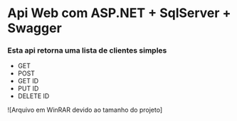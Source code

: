 # Api Web com ASP.NET + SqlServer + Swagger

### Esta api retorna uma lista de clientes simples

* GET
* POST
* GET ID
* PUT ID
* DELETE ID



![Arquivo em WinRAR devido ao tamanho do projeto]
